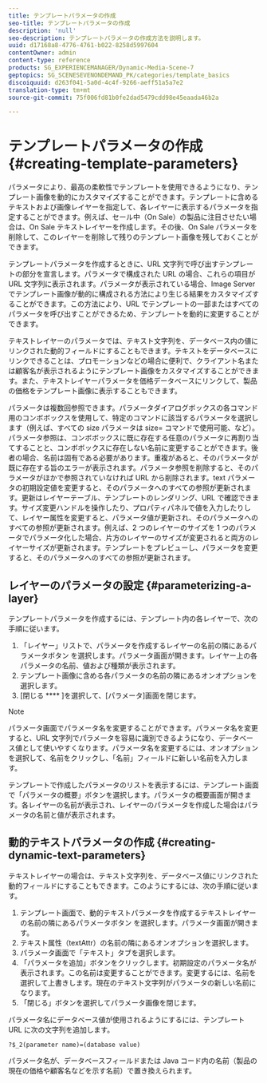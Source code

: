 ```yaml
---
title: テンプレートパラメータの作成
seo-title: テンプレートパラメータの作成
description: 'null'
seo-description: テンプレートパラメータの作成方法を説明します。
uuid: d17168a8-4776-4761-b022-8258d5997604
contentOwner: admin
content-type: reference
products: SG_EXPERIENCEMANAGER/Dynamic-Media-Scene-7
geptopics: SG_SCENESEVENONDEMAND_PK/categories/template_basics
discoiquuid: d263f041-5a0d-4c4f-9266-aeff51a5a7e2
translation-type: tm+mt
source-git-commit: 75f006fd81b0fe2dad5479cdd98e45eaada46b2a

---
```



# テンプレートパラメータの作成{#creating-template-parameters}

パラメータにより、最高の柔軟性でテンプレートを使用できるようになり、テンプレート画像を動的にカスタマイズすることができます。テンプレートに含めるテキストおよび画像レイヤーを指定して、各レイヤーに表示するパラメータを指定することができます。例えば、セール中（On Sale）の製品に注目させたい場合は、On Sale テキストレイヤーを作成します。その後、On Sale パラメータを削除して、このレイヤーを削除して残りのテンプレート画像を残しておくことができます。

テンプレートパラメータを作成するときに、URL 文字列で呼び出すテンプレートの部分を宣言します。パラメータで構成された URL の場合、これらの項目が URL 文字列に表示されます。パラメータが表示されている場合、Image Server でテンプレート画像が動的に構成される方法により生じる結果をカスタマイズすることができます。この方法により、URL でテンプレートの一部またはすべてのパラメータを呼び出すことができるため、テンプレートを動的に変更することができます。

テキストレイヤーのパラメータでは、テキスト文字列を、データベース内の値にリンクされた動的フィールドにすることもできます。テキストをデータベースにリンクできることは、プロモーションなどの場合に便利で、クライアント名または顧客名が表示されるようにテンプレート画像をカスタマイズすることができます。また、テキストレイヤーパラメータを価格データベースにリンクして、製品の価格をテンプレート画像に表示することもできます。

パラメータは複数回参照できます。パラメータダイアログボックスの各コマンド用のコンボボックスを使用して、特定のコマンドに該当するパラメータを選択します（例えば、すべての size パラメータは size= コマンドで使用可能、など）。パラメータ参照は、コンボボックスに既に存在する任意のパラメータに再割り当てすることと、コンボボックスに存在しない名前に変更することができます。後者の場合、名前は固有である必要があります。重複があると、そのパラメータが既に存在する旨のエラーが表示されます。パラメータ参照を削除すると、そのパラメータがほかで参照されていなければ URL から削除されます。text パラメータの初期設定値を変更すると、そのパラメータへのすべての参照が更新されます。更新はレイヤーテーブル、テンプレートのレンダリング、URL で確認できます。サイズ変更ハンドルを操作したり、プロパティパネルで値を入力したりして、レイヤー属性を変更すると、パラメータ値が更新され、そのパラメータへのすべての参照が更新されます。例えば、2 つのレイヤーのサイズを 1 つのパラメータでパラメータ化した場合、片方のレイヤーのサイズが変更されると両方のレイヤーサイズが更新されます。テンプレートをプレビューし、パラメータを変更すると、そのパラメータへのすべての参照が更新されます。

## レイヤーのパラメータの設定 {#parameterizing-a-layer}

テンプレートパラメータを作成するには、テンプレート内の各レイヤーで、次の手順に従います。

1. 「レイヤー」リストで、パラメータを作成するレイヤーの名前の隣にあるパラメータボタン  を選択します。パラメータ画面が開きます。レイヤー上の各パラメータの名前、値および種類が表示されます。
1. テンプレート画像に含める各パラメータの名前の隣にあるオンオプションを選択します。
1. [閉じる **** ]を選択して、[パラメータ]画面を閉じます。

>[!NOTE]
>
>パラメータ画面でパラメータ名を変更することができます。パラメータ名を変更すると、URL 文字列でパラメータを容易に識別できるようになり、データベース値として使いやすくなります。パラメータ名を変更するには、オンオプションを選択して、名前をクリックし、「名前」フィールドに新しい名前を入力します。

テンプレートで作成したパラメータのリストを表示するには、テンプレート画面で「パラメータの概要」ボタンを選択します。パラメータの概要画面が開きます。各レイヤーの名前が表示され、レイヤーのパラメータを作成した場合はパラメータの名前と値が表示されます。

## 動的テキストパラメータの作成 {#creating-dynamic-text-parameters}

テキストレイヤーの場合は、テキスト文字列を、データベース値にリンクされた動的フィールドにすることもできます。このようにするには、次の手順に従います。

1. テンプレート画面で、動的テキストパラメータを作成するテキストレイヤーの名前の隣にあるパラメータボタン  を選択します。パラメータ画面が開きます。
1. テキスト属性（textAttr）の名前の隣にあるオンオプションを選択します。
1. パラメータ画面で「テキスト」タブを選択します。
1. 「パラメータを追加」ボタンをクリックします。初期設定のパラメータ名が表示されます。この名前は変更することができます。変更するには、名前を選択して上書きします。現在のテキスト文字列がパラメータの新しい名前になります。
1. 「閉じる」ボタンを選択してパラメータ画像を閉じます。

パラメータ名にデータベース値が使用されるようにするには、テンプレート URL に次の文字列を追加します。

```as3
?$_2(parameter name)=(database value)
```

パラメータ名が、データベースフィールドまたは Java コード内の名前（製品の現在の価格や顧客名などを示す名前）で置き換えられます。
